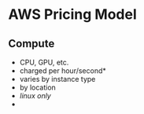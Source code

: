 # AWS Pricing Model
## Compute
- CPU, GPU, etc.
- charged per hour/second*
- varies by instance type
- by location
- *linux only*
- 